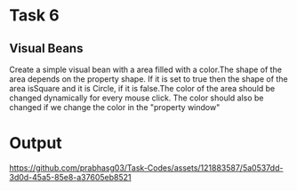 # Task 6
## Visual Beans
<p>Create a simple visual bean with a area filled with a color.The shape of the area depends on the property shape. If it is set to true then the shape of the area isSquare
and it is Circle, if it is false.The color of the area should be changed dynamically for every mouse 
click. The color should also be changed if we change the color in the "property window"</p>

# Output

https://github.com/prabhasg03/Task-Codes/assets/121883587/5a0537dd-3d0d-45a5-85e8-a37605eb8521
